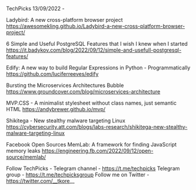TechPicks 13/09/2022 -

Ladybird: A new cross-platform browser project
https://awesomekling.github.io/Ladybird-a-new-cross-platform-browser-project/

6 Simple and Useful PostgreSQL Features that I wish I knew when I started
https://it.badykov.com/blog/2022/09/12/simple-and-usefull-postgresql-features/

Edify: A new way to build Regular Expressions in Python - Programmatically
https://github.com/luciferreeves/edify

Bursting the Microservices Architectures Bubble
https://www.groundcover.com/blog/microservices-architecture

MVP.CSS - A minimalist stylesheet without class names, just semantic HTML
https://andybrewer.github.io/mvp/

Shikitega - New stealthy malware targeting Linux
https://cybersecurity.att.com/blogs/labs-research/shikitega-new-stealthy-malware-targeting-linux

Facebook Open Sources MemLab: A framework for finding JavaScript memory leaks
https://engineering.fb.com/2022/09/12/open-source/memlab/

Follow TechPicks -
Telegram channel - https://t.me/techpicks
Telegram group - https://t.me/techpicksgroup
Follow me on Twitter - https://twitter.com/__tkore__